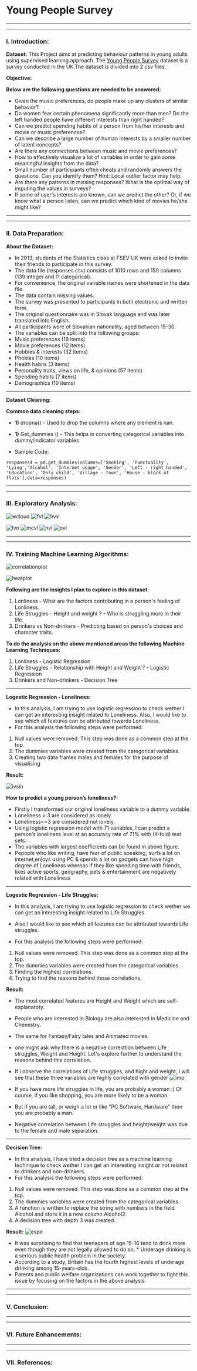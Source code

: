 # Young People Survey
******************************************************************************************************************************
******************************************************************************************************************************
### I. Introduction:

**Dataset:** 
This Project aims at predicting behaviour patterns in young adults using supervised learning approach. The [Young People Survey](https://www.kaggle.com/miroslavsabo/young-people-survey/data) dataset is a survey conducted in the UK.The dataset is divided into 2 csv files.


**Objective:** 

**Below are the following questions are needed to be answered:**
* Given the music preferences, do people make up any clusters of similar behavior?
* Do women fear certain phenomena significantly more than men? Do the left handed people have different interests than right handed?
* Can we predict spending habits of a person from his/her interests and movie or music preferences?
* Can we describe a large number of human interests by a smaller number of latent concepts?
* Are there any connections between music and movie preferences?
* How to effectively visualize a lot of variables in order to gain some meaningful insights from the data?
* Small number of participants often cheats and randomly answers the questions. Can you identify them? Hint: Local outlier factor may help.
* Are there any patterns in missing responses? What is the optimal way of imputing the values in surveys?
* If some of user's interests are known, can we predict the other? Or, if we know what a person listen, can we predict which kind of movies he/she might like?


******************************************************************************************************************************
******************************************************************************************************************************
### II. Data Preparation:

**About the Dataset:**

* In 2013, students of the Statistics class at FSEV UK were asked to invite their friends to participate in this survey.
* The data file (responses.csv) consists of 1010 rows and 150 columns (139 integer and 11 categorical).
* For convenience, the original variable names were shortened in the data file. 
* The data contain missing values.
* The survey was presented to participants in both electronic and written form.
* The original questionnaire was in Slovak language and was later translated into English.
* All participants were of Slovakian nationality, aged between 15-30.
* The variables can be split into the following groups:
* Music preferences (19 items)
* Movie preferences (12 items)
* Hobbies & interests (32 items)
* Phobias (10 items)
* Health habits (3 items)
* Personality traits, views on life, & opinions (57 items)
* Spending habits (7 items)
* Demographics (10 items)

******************************************************************************************************************************
**Dataset Cleaning:**

**Common data cleaning steps:**

* <b>1)</b> dropna() - Used to drop the columns where any element is nan.
* <b>1)</b> Get_dummies () - This helps in converting categorical variables into dummy/indicator variables

* Sample Code: 
```
responses4 = pd.get_dummies(columns=['Smoking', 'Punctuality', 'Lying','Alcohol', 'Internet usage', 'Gender', 'Left - right handed', 'Education', 'Only child', 'Village - town', 'House - block of flats'],data=responses)
```
******************************************************************************************************************************
******************************************************************************************************************************
### III. Exploratory Analysis:

![wcloud](https://user-images.githubusercontent.com/25557540/38773162-0cadb750-3ffb-11e8-9f09-ab13c7baa3ad.png)
![fvl](https://user-images.githubusercontent.com/25557540/38773150-0b88ff92-3ffb-11e8-9cf8-8abfefb67301.png)
![hvv](https://user-images.githubusercontent.com/25557540/38773152-0bb9bf7e-3ffb-11e8-9762-c33f02eecd7d.png)


![lvo](https://user-images.githubusercontent.com/25557540/38773156-0c1ac260-3ffb-11e8-9fcd-de59dd6d8fc5.png)
![mcvl](https://user-images.githubusercontent.com/25557540/38773157-0c32513c-3ffb-11e8-8777-36517774185a.png)
![nvl](https://user-images.githubusercontent.com/25557540/38773158-0c4a9936-3ffb-11e8-9952-b17663f4a64f.png)
![ovl](https://user-images.githubusercontent.com/25557540/38773159-0c633aae-3ffb-11e8-9337-51bc1e80dd6f.png)


******************************************************************************************************************************
******************************************************************************************************************************
### IV. Training Machine Learning Algorithms:

![correlationplot](https://user-images.githubusercontent.com/25557540/38773148-0b594338-3ffb-11e8-8e57-75c4ae59cda1.png)

![heatplot](https://user-images.githubusercontent.com/25557540/38773151-0ba24c4a-3ffb-11e8-877d-8377471807b9.png)

**Following are the insights I plan to explore in this dataset:**

1. Lonliness - What are the factors contributing in a person's feeling of Lonliness.
2. Life Struggles - Height and weight ? - Who is struggling more in their life.
3. Drinkers vs Non-drinkers - Predicting based on person's choices and character traits.

**To do the analysis on the above mentioned areas the following Machine Learning Techniques:**

1. Lonliness - Logistic Regression
2. Life Struggles - Relationship with Height and Weight ? - Logistic Regression
3. Drinkers and Non-drinkers - Decision Tree
******************************************************************************************************************************
 **Logestic Regression - Loneliness:**

* In this analysis, I am trying to use logistic regression to check wether I can get an interesting insight related to Loneliness. Also, I would like to see which all features can be attributed towards Loneliness.
* For this analysis the following steps were performed:
1. Null values were removed. This step was done as a common step at the top.
2. The dummies variables were created from the categorical variables.
3. Creating two data frames males and females for the purpose of visualising

**Result:**

![ivsin](https://user-images.githubusercontent.com/25557540/38773154-0beadbb8-3ffb-11e8-8bb5-7ac34c81b50b.png)

**How to predict a young person’s loneliness?:**
* Firstly I transformed our original loneliness variable to a dummy variable.
* Loneliness > 3 are considered as lonely.
* Loneliness<=3 are considered not lonely.
* Using  logistic regression model with 71 variables, I can predict a person’s loneliness level at an accuracy rate of 71% with (K-fold) test sets.
* The variables with largest coefficients can be found in above figure.
* Pepople who like writing, have fear of public speaking, surfs a lot on internet,enjoys using PC & spends a lot on gadgets can have high degree of Loneliness whereas if they like spending time with friends, likes active sports, geography, pets & entertainment are negatively related with Loneliness


******************************************************************************************************************************
 **Logestic Regression - Life Struggles:**

* In this analysis, I am trying to use logistic regression to check wether we can get an interesting insight related to Life Struggles.
* Also,I would like to see which all features can be attributed towards Life struggles.

* For this analysis the following steps were performed:

1. Null values were removed. This step was done as a common step at the top.
2. The dummies variables were created from the categorical variables.
2. Finding the highest correlations.
3. Trying to find the reasons behind those correlations.

**Result:**

* The most correlated features are Height and Weight which are self-explanaroty. 
* People who are interested in Biology are also interested in Medicine and Chemistry. 
* The same for Fantasy/Fairy tales and Animated movies.
* one might ask why there is a negative correlation between Life struggles, Weight and Height. Let's explore further to understand the reasons behind this correlation.
* If i observe the correlations of Life struggles, and hight and weight, I will see that these three variables are highly correlated with gender
![imp](https://user-images.githubusercontent.com/25557540/38773153-0bd1f1f2-3ffb-11e8-9a68-a3763fa2896e.png)

* If you have more life struggles in life, you are probably a woman :) Of course, if you like shopping, you are more likely to be a woman. 
* But if you are tall, or weigh a lot or like "PC Software, Hardware" then you are probably a man.
* Negative correlation between Life struggles and height/weight was due to the female and male separation.





******************************************************************************************************************************
**Decision Tree:**

* In this analysis, I have tried a decision tree as a machine learning technique to check wether I can get an interesting insight or not related to drinkers and non-drinkers.
* For this analysis the following steps were performed:
1. Null values were removed. This step was done as a common step at the top.
2. The dummies variables were created from the categorical variables.
3. A function is written to replace the string with numbers in the field Alcohol and store it in a new column Alcohol2.
4. A decision tree with depth 3 was created.

**Result:**
![espe](https://user-images.githubusercontent.com/25557540/38773149-0b71a46e-3ffb-11e8-90d9-bf9a53967117.png)

* It was surprising to find that teenagers of age 15-16 tend to drink more even though they are not legally allowed to do so. * Underage drinking is a serious public health problem in the society. 
* According to a study, Britain has the fourth highest levels of underage drinking among 15-years-olds. 
* Parents and public welfare organizations can work together to fight this issue by focusing on the factors in the above analysis.
******************************************************************************************************************************
******************************************************************************************************************************
### V. Conclusion:


******************************************************************************************************************************
******************************************************************************************************************************
### VI. Future Enhancements:

******************************************************************************************************************************
******************************************************************************************************************************
### VII. References:






